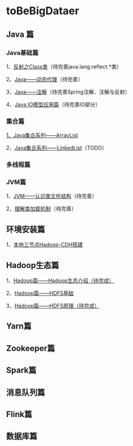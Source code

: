 # toBeBigDataer


## Java 篇

### Java基础篇

1、[反射之Class类](https://github.com/Rosscqu/toBeBigDataer/blob/master/1%E3%80%81Java%E7%AF%87/Java%20%E8%AF%AD%E8%A8%80%E5%9F%BA%E7%A1%80/Java%20%E5%8F%8D%E5%B0%84%E4%B9%8BClass%E7%B1%BB.md)（待完善java.lang.reflect.*类）

2、[Java——动态代理](https://github.com/Rosscqu/toBeBigDataer/blob/master/1%E3%80%81Java%E7%AF%87/Java%20%E8%AF%AD%E8%A8%80%E5%9F%BA%E7%A1%80/Java%E2%80%94%E2%80%94%E5%8A%A8%E6%80%81%E4%BB%A3%E7%90%86.md)（待完善）

3、[Java——注解](https://github.com/Rosscqu/toBeBigDataer/blob/master/1%E3%80%81Java%E7%AF%87/Java%20%E8%AF%AD%E8%A8%80%E5%9F%BA%E7%A1%80/Java%E2%80%94%E2%80%94%E6%B3%A8%E8%A7%A3.md)（待完善Spring注解、注解与反射）

4、[Java IO模型应用篇](https://github.com/Rosscqu/toBeBigDataer/blob/master/1%E3%80%81Java%E7%AF%87/Java%20%E8%AF%AD%E8%A8%80%E5%9F%BA%E7%A1%80/Java%E2%80%94%E2%80%94%E6%B7%B1%E5%85%A5%E7%90%86%E8%A7%A3IO%E5%BA%95%E5%B1%82%E5%8E%9F%E7%90%86.md)（待完善IO部分）

### 集合篇

[1、Java集合系列——ArrayList](https://github.com/Rosscqu/toBeBigDataer/blob/master/1%E3%80%81Java%E7%AF%87/Java%20%E8%AF%AD%E8%A8%80%E5%9F%BA%E7%A1%80/Java%E9%9B%86%E5%90%88%E7%B3%BB%E5%88%97%E2%80%94%E2%80%94ArrayList.md)

2、[Java集合系列——LinkedList](https://github.com/Rosscqu/toBeBigDataer/blob/master/1%E3%80%81Java%E7%AF%87/Java%20%E8%AF%AD%E8%A8%80%E5%9F%BA%E7%A1%80/Java%E9%9B%86%E5%90%88%E7%B3%BB%E5%88%97%E2%80%94%E2%80%94LinkedList.md)（TODO）

### 多线程篇



### JVM篇

1、[JVM——认识类文件结构](https://github.com/Rosscqu/toBeBigDataer/blob/master/1%E3%80%81Java%E7%AF%87/JVM%E7%B3%BB%E5%88%97/%E7%B1%BB%E6%96%87%E4%BB%B6%E7%BB%93%E6%9E%84.md)（待完善）

2、[理解类加载机制](https://github.com/Rosscqu/toBeBigDataer/blob/master/1%E3%80%81Java%E7%AF%87/JVM%E7%B3%BB%E5%88%97/%E7%90%86%E8%A7%A3JVM%E2%80%94%E2%80%94%E8%99%9A%E6%8B%9F%E6%9C%BA%E7%B1%BB%E5%8A%A0%E8%BD%BD%E6%9C%BA%E5%88%B6.md)（待完善）

## 环境安装篇

1、[本地三节点Hadoop-CDH搭建](https://github.com/Rosscqu/toBeBigDataer/blob/master/2%E3%80%81%E7%8E%AF%E5%A2%83%E6%90%AD%E5%BB%BA%E7%AF%87/Linux%E7%8E%AF%E5%A2%83%E5%87%86%E5%A4%87.md)

## Hadoop生态篇

1、[Hadoop篇——Hadoop生态介绍（待完成）](https://github.com/Rosscqu/toBeBigDataer/blob/master/3%E3%80%81Hadoop%E7%AF%87/%E8%AE%A4%E8%AF%86Hadoop.md)

2、[Hadoop篇——HDFS基础](https://github.com/Rosscqu/toBeBigDataer/blob/master/3%E3%80%81Hadoop%E7%AF%87/Hadoop%E7%AF%87%E2%80%94%E2%80%94HDFS%E5%8E%9F%E7%90%86.md)

3、[Hadoop篇——HDFS原理（待完成）](https://github.com/Rosscqu/toBeBigDataer/blob/master/3%E3%80%81Hadoop%E7%AF%87/Hadoop%E7%AF%87%E2%80%94%E2%80%94HDFS%E5%8E%9F%E7%90%86.md)

## Yarn篇



## Zookeeper篇



## Spark篇



## 消息队列篇





## Flink篇



## 数据库篇

